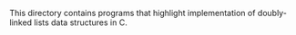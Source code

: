This directory contains programs that highlight implementation of doubly-linked lists data structures in C.
